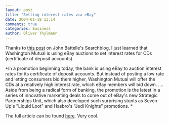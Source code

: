 ```yaml
---
layout: post
title: "Setting interest rates via eBay"
date: 2004-01-18 13:14
comments: true
categories: Business
author: Oliver Thylmann
---
```



Thanks to [this post](http://battellemedia.com/archives/000227.php) on John Battelle's Searchblog, I just learned that Washington Mutual is using eBay auctions to set interest rates for CDs (certificate of deposit accounts).

*In a promotion beginning today, the bank is using eBay to auction interest rates for its certificate of deposit accounts. But instead of posting a low rate and letting consumers bid them higher, Washington Mutual will offer the CDs at a relatively high interest rate, which eBay members will bid down. .... Aside from being a radical form of banking, the promotion is the latest in a series of innovative marketing deals to come out of eBay's new Strategic Partnerships Unit, which also developed such surprising stunts as Seven-Up's &quot;Liquid Loot&quot; and Hasbro's &quot;Jedi Knights&quot; promotions. *

The full article can be found [here](http://www.mediapost.com/dtls_dsp_news.cfm?newsId=234398). Very cool.


